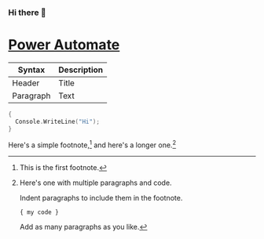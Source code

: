 ### Hi there 👋

# [Power Automate](https://flow.microsoft.com)

| Syntax     | Description|
| -----------| -----------|
| Header     | Title      |
| Paragraph  | Text       |

```C++
{
  Console.WriteLine("Hi");
}
```

Here's a simple footnote,[^1] and here's a longer one.[^bignote]

[^1]: This is the first footnote.

[^bignote]: Here's one with multiple paragraphs and code.

    Indent paragraphs to include them in the footnote.

    `{ my code }`

    Add as many paragraphs as you like.
